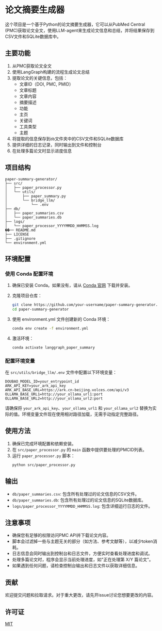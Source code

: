 # 论文摘要生成器

这个项目是一个基于Python的论文摘要生成器，它可以从PubMed Central (PMC)获取论文全文，使用LLM-agent来生成论文信息和总结，并将结果保存到CSV文件和SQLite数据库中。

## 主要功能

1. 从PMC获取论文全文
2. 使用LangGraph构建的流程生成论文总结
3. 提取论文的关键信息，包括：
   - 文章ID（DOI, PMC, PMID）
   - 文章标题
   - 文章内容
   - 摘要描述
   - 功能
   - 主页
   - 关键词
   - 工具类型
   - 主题
4. 将提取的信息保存到`db`文件夹中的CSV文件和SQLite数据库
5. 提供详细的日志记录，同时输出到文件和控制台
6. 在处理多篇论文时显示进度信息

## 项目结构

```
paper-summary-generator/
├── src/
│   ├── paper_processor.py
│   └── utils/
│       ├── paper_summary.py
│       └── bridge_llm/
│           └── .env
├── db/
│   ├── paper_summaries.csv
│   └── paper_summaries.db
├── logs/
│   └── paper_processor_YYYYMMDD_HHMMSS.log
��── README.md
├── LICENSE
├── .gitignore
└── environment.yml
```

## 环境配置

### 使用 Conda 配置环境

1. 确保已安装 Conda。如果没有，请从 [Conda 官网](https://docs.conda.io/en/latest/miniconda.html) 下载并安装。

2. 克隆项目仓库：
   ```bash
   git clone https://github.com/your-username/paper-summary-generator.git
   cd paper-summary-generator
   ```

3. 使用 environment.yml 文件创建新的 Conda 环境：
   ```bash
   conda env create -f environment.yml
   ```

4. 激活环境：
   ```bash
   conda activate langgraph_paper_summary
   ```

### 配置环境变量

在 `src/utils/bridge_llm/.env` 文件中配置以下环境变量：

```
DOUBAO_MODEL_ID=your_entrypoint_id
ARK_API_KEY=your_ark_api_key
ARK_API_BASE_URL=https://ark.cn-beijing.volces.com/api/v3
OLLAMA_BASE_URL1=http://your_ollama_url1:port
OLLAMA_BASE_URL2=http://your_ollama_url2:port
```

请确保将 `your_ark_api_key`、`your_ollama_url1` 和 `your_ollama_url2` 替换为实际的值。环境变量文件现在使用相对路径加载，无需手动指定完整路径。

## 使用方法

1. 确保已完成环境配置和依赖安装。
2. 在 `src/paper_processor.py` 的 `main` 函数中提供要处理的PMCID列表。
3. 运行 `paper_processor.py` 脚本：
   ```bash
   python src/paper_processor.py
   ```

## 输出

- `db/paper_summaries.csv`: 包含所有处理过的论文信息的CSV文件。
- `db/paper_summaries.db`: 包含所有处理过的论文信息的SQLite数据库。
- `logs/paper_processor_YYYYMMDD_HHMMSS.log`: 包含详细运行日志的文件。

## 注意事项

- 确保您有足够的权限访问PMC API并下载论文内容。
- 脚本会过滤掉一些与主题无关的部分（如方法、参考文献等），以减少token消耗。
- 日志信息会同时输出到控制台和日志文件，方便实时查看处理进度和调试。
- 处理多篇论文时，程序会显示当前处理进度，如"正在处理第 X/Y 篇论文"。
- 如果遇到任何问题，请检查控制台输出和日志文件以获取详细信息。

## 贡献

欢迎提交问题和拉取请求。对于重大更改，请先开issue讨论您想要更改的内容。

## 许可证

[MIT](https://choosealicense.com/licenses/mit/)